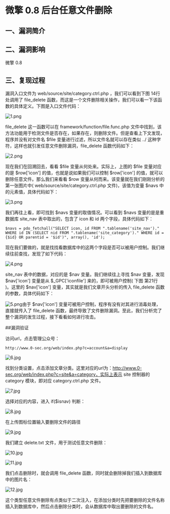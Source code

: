 微擎 0.8 后台任意文件删除
=========================

一、漏洞简介
------------

二、漏洞影响
------------

微擎 0.8

三、复现过程
------------

漏洞入口文件为 web/source/site/category.ctrl.php ，我们可以看到下图 14行
处调用了 file\_delete
函数，而这是一个文件删除相关操作，我们可以看一下该函数的具体定义。下图是入口文件代码：

![1.png](resource/微擎0.8后台任意文件删除/media/rId24.png)

file\_delete 这一函数可以在 framework/function/file.func.php
文件中找到，该方法功能用于检测文件是否存在，如果存在，则删除文件。但是查看上下文发现，程序并没有对文件名
\$file 变量进行过滤，所以文件名就可以存在类似 ../
这种字符，这样也就引发任意文件删除漏洞，file\_delete 函数代码如下：

![2.png](resource/微擎0.8后台任意文件删除/media/rId25.png)

现在我们在回溯回去，看看 \$file 变量从何处来。实际上，上图的 \$file
变量对应的是 \$row\[\'icon\'\] 的值，也就是说如果我们可以控制
\$row\[\'icon\'\] 的值，就可以删除任意文件。那么我们来看看 \$row
变量从何而来。该变量就在我们刚刚分析的第一张图片中(
web/source/site/category.ctrl.php 文件)，该值为变量 \$navs
中的元素值，具体代码如下：

![3.png](resource/微擎0.8后台任意文件删除/media/rId26.png)

我们再往上看，即可找到 \$navs 变量的取值情况。可以看到 \$navs
变量的是是重数据库 site\_nav 表中取出的，包含了 icon 和 id
两个字段，具体代码如下：

    $navs = pdo_fetchall("SELECT icon, id FROM ".tablename('site_nav')." WHERE id IN (SELECT nid FROM ".tablename('site_category')." WHERE id = {$id} OR parentid = '$id')", array(), 'id');

现在我们要做的，就是找找看数据库中的这两个字段是否可以被用户控制。我们继续往前查找，发现了如下代码：

![4.png](resource/微擎0.8后台任意文件删除/media/rId27.png)

site\_nav 表中的数据，对应的是 \$nav 变量。我们继续往上寻找 \$nav
变量，发现 \$nav\[\'icon\'\] 变量是从 \$\_GPC\[\'iconfile\'\]
来的，即可被用户控制( 下图 第21行 )。这里的 \$nav\[\'icon\'\]
变量，其实就是我们文章开头分析的传入 file\_delete
函数的参数，具体代码如下：

![5.png](resource/微擎0.8后台任意文件删除/media/rId28.png)由于 \$nav\[\'icon\'\]
变量可被用户控制，程序有没有对其进行消毒处理，直接就传入了 file\_delete
函数，最终导致了文件删除漏洞。至此，我们分析完了整个漏洞的发生过程，接下看看如何进行攻击。

\#\#漏洞验证

访问url，点击管理公众号：

    http://www.0-sec.org/web/index.php?c=account&a=display

![6.jpg](resource/微擎0.8后台任意文件删除/media/rId29.jpg)

找到分类设置，点击添加文章分类。这里对应的url为：http://www.0-sec.org/web/index.php?c=site&a=category，实际上表示
site 控制器的 category 模块，即对应 category.ctrl.php 文件。

![7.jpg](resource/微擎0.8后台任意文件删除/media/rId30.jpg)

选择对应的内容，进入 if(\$isnav) 判断：

![8.jpg](resource/微擎0.8后台任意文件删除/media/rId31.jpg)

在上传图标位置输入要删除文件的路径

![9.jpg](resource/微擎0.8后台任意文件删除/media/rId32.jpg)

我们建立 delete.txt 文件，用于测试任意文件删除：

![10.jpg](resource/微擎0.8后台任意文件删除/media/rId33.jpg)

![11.jpg](resource/微擎0.8后台任意文件删除/media/rId34.jpg)

我们点击删除时，就会调用 file\_delete
函数，同时就会删除掉我们插入到数据库中的图片名：

![12.jpg](resource/微擎0.8后台任意文件删除/media/rId35.jpg)

这个类型任意文件删除有点类似于二次注入，在添加分类时先把要删除的文件名称插入到数据库中，然后点击删除分类时，会从数据库中取出要删除的文件名。

